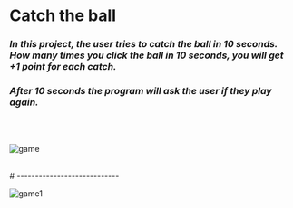 # Catch the ball

### *In this project, the user tries to catch the ball in 10 seconds. How many times you click the ball in 10 seconds, you will get +1 point for each catch.*

### *After 10 seconds the program will ask the user if they play again.*

<br>

<br>

![game](https://user-images.githubusercontent.com/80538415/189542162-3424bb94-e6a5-44c3-b823-99773a83a4ff.png)


<br>
# ----------------------------
<br>

![game1](https://user-images.githubusercontent.com/80538415/189542172-a388f192-e29b-49f3-89f2-b7491c870de8.png)

